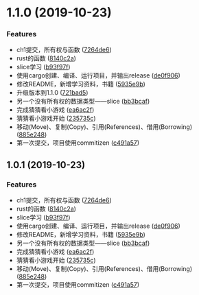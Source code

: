 # 1.1.0 (2019-10-23)


### Features

* ch1提交，所有权与函数 ([7264de6](https://github.com/a186r/rust-evm/commit/7264de689cf27b8d2ee3e4214a500ab251a6e727))
* rust的函数 ([8140c2a](https://github.com/a186r/rust-evm/commit/8140c2af150b000ccb2cabcbbe8f22395955814f))
* slice学习 ([b93f97f](https://github.com/a186r/rust-evm/commit/b93f97fd5e5a81e20ec36f200b8e6e0266973265))
* 使用cargo创建、编译、运行项目，并输出release ([de0f906](https://github.com/a186r/rust-evm/commit/de0f90654570fa6a694042787ce406bdd46a8fea))
* 修改README，新增学习资料，书籍 ([5935e9b](https://github.com/a186r/rust-evm/commit/5935e9b813cbe590b0602b0495db17770b433332))
* 升级版本到1.1.0 ([721bad5](https://github.com/a186r/rust-evm/commit/721bad577b9f47ce0e116ef9e274c424a8df9025))
* 另一个没有所有权的数据类型——slice ([bb3bcaf](https://github.com/a186r/rust-evm/commit/bb3bcafdfbf38fb1bc016d6629958c0379c42d3e))
* 完成猜猜看小游戏 ([ea6ac2f](https://github.com/a186r/rust-evm/commit/ea6ac2fac4091fc10a2174cc48f6b46b5a16e419))
* 猜猜看小游戏开始 ([235735c](https://github.com/a186r/rust-evm/commit/235735c9ef3c0ec9604d3abf602143835b122df0))
* 移动(Move)、复制(Copy)、引用(References)、借用(Borrowing) ([885e248](https://github.com/a186r/rust-evm/commit/885e248b4a401063602aec7ddb277a66a1ac0c63))
* 第一次提交，项目使用commitizen ([c491a57](https://github.com/a186r/rust-evm/commit/c491a5779176d6dd87227e8d4810393dcda0bd01))



## 1.0.1 (2019-10-23)


### Features

* ch1提交，所有权与函数 ([7264de6](https://github.com/a186r/rust-evm/commit/7264de689cf27b8d2ee3e4214a500ab251a6e727))
* rust的函数 ([8140c2a](https://github.com/a186r/rust-evm/commit/8140c2af150b000ccb2cabcbbe8f22395955814f))
* slice学习 ([b93f97f](https://github.com/a186r/rust-evm/commit/b93f97fd5e5a81e20ec36f200b8e6e0266973265))
* 使用cargo创建、编译、运行项目，并输出release ([de0f906](https://github.com/a186r/rust-evm/commit/de0f90654570fa6a694042787ce406bdd46a8fea))
* 修改README，新增学习资料，书籍 ([5935e9b](https://github.com/a186r/rust-evm/commit/5935e9b813cbe590b0602b0495db17770b433332))
* 另一个没有所有权的数据类型——slice ([bb3bcaf](https://github.com/a186r/rust-evm/commit/bb3bcafdfbf38fb1bc016d6629958c0379c42d3e))
* 完成猜猜看小游戏 ([ea6ac2f](https://github.com/a186r/rust-evm/commit/ea6ac2fac4091fc10a2174cc48f6b46b5a16e419))
* 猜猜看小游戏开始 ([235735c](https://github.com/a186r/rust-evm/commit/235735c9ef3c0ec9604d3abf602143835b122df0))
* 移动(Move)、复制(Copy)、引用(References)、借用(Borrowing) ([885e248](https://github.com/a186r/rust-evm/commit/885e248b4a401063602aec7ddb277a66a1ac0c63))
* 第一次提交，项目使用commitizen ([c491a57](https://github.com/a186r/rust-evm/commit/c491a5779176d6dd87227e8d4810393dcda0bd01))



